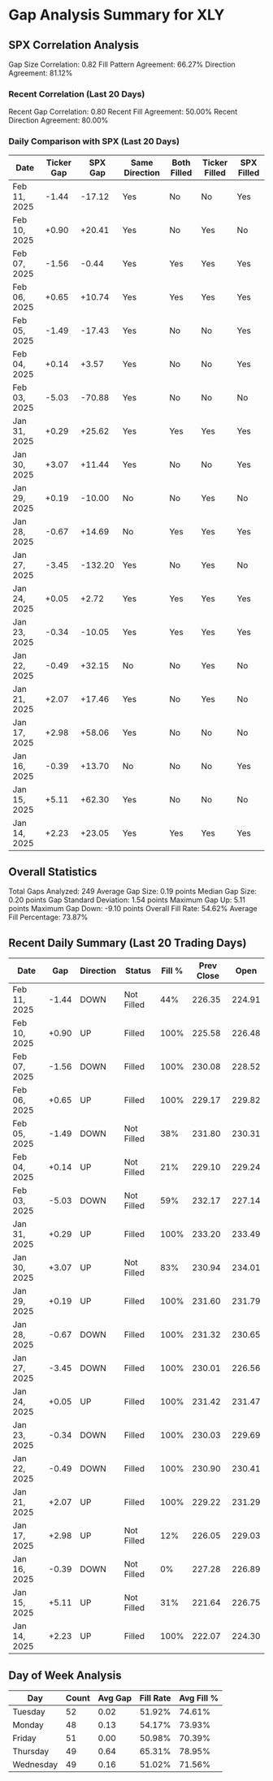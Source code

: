 # Gap Analysis Summary for XLY

## SPX Correlation Analysis

Gap Size Correlation: 0.82
Fill Pattern Agreement: 66.27%
Direction Agreement: 81.12%

### Recent Correlation (Last 20 Days)

Recent Gap Correlation: 0.80
Recent Fill Agreement: 50.00%
Recent Direction Agreement: 80.00%

### Daily Comparison with SPX (Last 20 Days)

| Date | Ticker Gap | SPX Gap | Same Direction | Both Filled | Ticker Filled | SPX Filled |
|------|------------|---------|----------------|-------------|---------------|------------|
| Feb 11, 2025 | -1.44 | -17.12 | Yes | No | No | Yes |
| Feb 10, 2025 | +0.90 | +20.41 | Yes | No | Yes | No |
| Feb 07, 2025 | -1.56 | -0.44 | Yes | Yes | Yes | Yes |
| Feb 06, 2025 | +0.65 | +10.74 | Yes | Yes | Yes | Yes |
| Feb 05, 2025 | -1.49 | -17.43 | Yes | No | No | Yes |
| Feb 04, 2025 | +0.14 | +3.57 | Yes | No | No | Yes |
| Feb 03, 2025 | -5.03 | -70.88 | Yes | No | No | No |
| Jan 31, 2025 | +0.29 | +25.62 | Yes | Yes | Yes | Yes |
| Jan 30, 2025 | +3.07 | +11.44 | Yes | No | No | Yes |
| Jan 29, 2025 | +0.19 | -10.00 | No | No | Yes | No |
| Jan 28, 2025 | -0.67 | +14.69 | No | Yes | Yes | Yes |
| Jan 27, 2025 | -3.45 | -132.20 | Yes | No | Yes | No |
| Jan 24, 2025 | +0.05 | +2.72 | Yes | Yes | Yes | Yes |
| Jan 23, 2025 | -0.34 | -10.05 | Yes | Yes | Yes | Yes |
| Jan 22, 2025 | -0.49 | +32.15 | No | No | Yes | No |
| Jan 21, 2025 | +2.07 | +17.46 | Yes | No | Yes | No |
| Jan 17, 2025 | +2.98 | +58.06 | Yes | No | No | No |
| Jan 16, 2025 | -0.39 | +13.70 | No | No | No | Yes |
| Jan 15, 2025 | +5.11 | +62.30 | Yes | No | No | No |
| Jan 14, 2025 | +2.23 | +23.05 | Yes | Yes | Yes | Yes |

## Overall Statistics

Total Gaps Analyzed: 249
Average Gap Size: 0.19 points
Median Gap Size: 0.20 points
Gap Standard Deviation: 1.54 points
Maximum Gap Up: 5.11 points
Maximum Gap Down: -9.10 points
Overall Fill Rate: 54.62%
Average Fill Percentage: 73.87%

## Recent Daily Summary (Last 20 Trading Days)

| Date | Gap | Direction | Status | Fill % | Prev Close | Open |
|------|-----|-----------|---------|---------|------------|-------|
| Feb 11, 2025 | -1.44 | DOWN | Not Filled | 44% | 226.35 | 224.91 |
| Feb 10, 2025 | +0.90 | UP | Filled | 100% | 225.58 | 226.48 |
| Feb 07, 2025 | -1.56 | DOWN | Filled | 100% | 230.08 | 228.52 |
| Feb 06, 2025 | +0.65 | UP | Filled | 100% | 229.17 | 229.82 |
| Feb 05, 2025 | -1.49 | DOWN | Not Filled | 38% | 231.80 | 230.31 |
| Feb 04, 2025 | +0.14 | UP | Not Filled | 21% | 229.10 | 229.24 |
| Feb 03, 2025 | -5.03 | DOWN | Not Filled | 59% | 232.17 | 227.14 |
| Jan 31, 2025 | +0.29 | UP | Filled | 100% | 233.20 | 233.49 |
| Jan 30, 2025 | +3.07 | UP | Not Filled | 83% | 230.94 | 234.01 |
| Jan 29, 2025 | +0.19 | UP | Filled | 100% | 231.60 | 231.79 |
| Jan 28, 2025 | -0.67 | DOWN | Filled | 100% | 231.32 | 230.65 |
| Jan 27, 2025 | -3.45 | DOWN | Filled | 100% | 230.01 | 226.56 |
| Jan 24, 2025 | +0.05 | UP | Filled | 100% | 231.42 | 231.47 |
| Jan 23, 2025 | -0.34 | DOWN | Filled | 100% | 230.03 | 229.69 |
| Jan 22, 2025 | -0.49 | DOWN | Filled | 100% | 230.90 | 230.41 |
| Jan 21, 2025 | +2.07 | UP | Filled | 100% | 229.22 | 231.29 |
| Jan 17, 2025 | +2.98 | UP | Not Filled | 12% | 226.05 | 229.03 |
| Jan 16, 2025 | -0.39 | DOWN | Not Filled | 0% | 227.28 | 226.89 |
| Jan 15, 2025 | +5.11 | UP | Not Filled | 31% | 221.64 | 226.75 |
| Jan 14, 2025 | +2.23 | UP | Filled | 100% | 222.07 | 224.30 |

## Day of Week Analysis

| Day | Count | Avg Gap | Fill Rate | Avg Fill % |
|-----|-------|----------|-----------|------------|
| Tuesday | 52 | 0.02 | 51.92% | 74.61% |
| Monday | 48 | 0.13 | 54.17% | 73.93% |
| Friday | 51 | 0.00 | 50.98% | 70.39% |
| Thursday | 49 | 0.64 | 65.31% | 78.95% |
| Wednesday | 49 | 0.16 | 51.02% | 71.56% |
